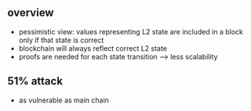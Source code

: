 ## overview
- pessimistic view: values representing L2 state are included in a block only if that state is correct
- blockchain will always reflect correct L2 state 
- proofs are needed for each state transition --> less scalability 

## 51% attack 
- as vulnerable as main chain